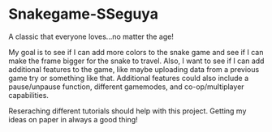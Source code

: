 # Snakegame-SSeguya
A classic that everyone loves...no matter the age!

My goal is to see if I can add more colors to the snake game and see if I can make the frame bigger for the snake to travel. 
Also, I want to see if I can add additional features to the game, like maybe uploading data from a previous game try or something like that. Additional features could also include a pause/unpause function, different gamemodes, and co-op/multiplayer capabilities.

Reseraching different tutorials should help with this project. Getting my ideas on paper in always a good thing! 
